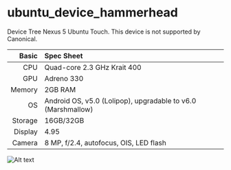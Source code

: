# ubuntu_device_hammerhead
Device Tree Nexus 5 Ubuntu Touch.
This device is not supported by Canonical.





Basic   | Spec Sheet
-------:|:-------------------------
CPU     | Quad-core 2.3 GHz Krait 400
GPU     | Adreno 330
Memory  | 2GB RAM
OS      | Android OS, v5.0 (Lolipop), upgradable to v6.0 (Marshmallow)
Storage | 16GB/32GB
Display | 4.95
Camera  | 8 MP, f/2.4, autofocus, OIS, LED flash

![Alt text](https://upload.wikimedia.org/wikipedia/commons/0/07/Nexus-5-Ubuntu-Touch-small.png?raw=true)
